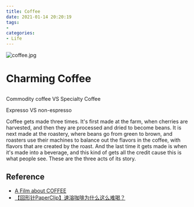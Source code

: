 ```yaml
---
title: Coffee
date: 2021-01-14 20:20:19
tags:
- 
categories:
- Life
---
```


![coffee.jpg](/images/life/coffee/coffee.jpg)

# Charming Coffee

## 


Commodity coffee VS Specialty Coffee

Expresso VS non-espresso

Coffee gets made three times.
It's first made at the farm, when cherries are harvested, and then they are processed and dried to become beans.
It is next made at the roastery, where beans go from green to brown, and roasters use their machines to balance out the flavors in the coffee, with flavors that are created by the roast.
And the last time it gets made is when it's made into a beverage, and this kind of gets all the credit cause this is what people see.
These are the three acts of its story.


## Reference
* [A Film about COFFEE](https://www.bilibili.com/video/BV1Vt411A7Jm?from=search&seid=12844619904237828625)
* [【回形针PaperClip】速溶咖啡为什么这么难喝？](https://www.bilibili.com/video/BV1Bz4y1k73v?from=search&seid=5648241235532348448)